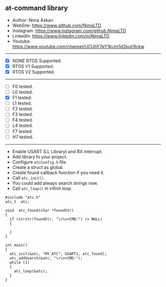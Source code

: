 ## at-command library 
 *	Author:     Nima Askari
 *	WebSite:    https://www.github.com/NimaLTD
 *	Instagram:  https://www.instagram.com/github.NimaLTD
 *	LinkedIn:   https://www.linkedin.com/in/NimaLTD
 *	Youtube:    https://www.youtube.com/channel/UCUhY7qY1klJm1d2kulr9ckw 
--------------------------------------------------------------------------------
* [x] NONE RTOS Supported.
* [x] RTOS V1 Supported.
* [x] RTOS V2 Supported.
--------------------------------------------------------------------------------
* [ ] F0 tested.
* [ ] L0 tested.
* [x] F1 tested.
* [ ] L1 tested.
* [ ] F2 tested.
* [ ] F3 tested.
* [ ] F4 tested.
* [ ] L4 tested.
* [ ] F7 tested.
* [ ] H7 tested.
--------------------------------------------------------------------------------   
* Enable USART (LL Library) and RX interrupt.
* Add library to your project.
* Configure `atcConfig.h` file.
* Create a struct as global.
* Create found callback function if you need it.
* Call `atc_init()`.
* You could add always search strings now.
* Call `atc_loop()` in infinit loop.
```
#include "atc.h"
atc_t  atc;

void  atc_found(char *foundStr)
{
  if (strstr(foundStr, "\r\n+CMD:") != NULL)
  {
  
  }
}

int main()
{
  atc_init(&atc, "MY_ATC", USART1, atc_found);
  atc_addSearch(&atc, "\r\n+CMD:");
  while (1)
  {
    atc_loop(&atc);
  }  
}
```


